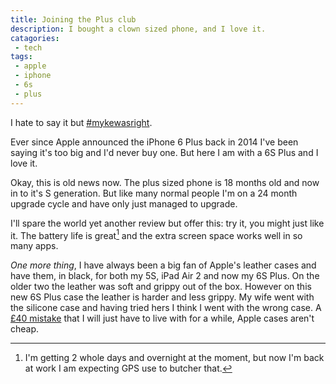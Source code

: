 ```yaml
---
title: Joining the Plus club
description: I bought a clown sized phone, and I love it.
catagories:
 - tech
tags:
 - apple
 - iphone
 - 6s
 - plus
---
```


I hate to say it but [#mykewasright][mwr].

Ever since Apple announced the iPhone 6 Plus back in 2014 I've been saying it's too big and I'd never buy one.  But here I am with a 6S Plus and I love it.

Okay, this is old news now.  The plus sized phone is 18 months old and now in to it's S generation. But like many normal people I'm on a 24 month upgrade cycle and have only just managed to upgrade.

I'll spare the world yet another review but offer this: try it, you might just like it.  The battery life is great[^plus1] and the extra screen space works well in so many apps.

*One more thing*, I have always been a big fan of Apple's leather cases and have them, in black, for both my 5S, iPad Air 2 and now my 6S Plus.  On the older two the leather was soft and grippy out of the box.  However on this new 6S Plus case the leather is harder and less grippy.  My wife went with the silicone case and having tried hers I think I went with the wrong case.  A [£40 mistake][applecase] that I will just have to live with for a while, Apple cases aren't cheap.

[mwr]: https://twitter.com/search?q=%23mykewasright
[applecase]: http://www.apple.com/uk/shop/product/MKXD2ZM/A/iphone-6s-plus-leather-case-midnight-blue?fnode=99

[^plus1]: I'm getting 2 whole days and overnight at the moment, but now I'm back at work I am expecting GPS use to butcher that.
